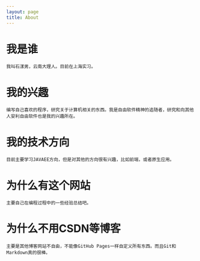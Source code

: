 ```yaml
---
layout: page
title: About
---
```


# 我是谁

	我叫石漾男，云南大理人。目前在上海实习。

# 我的兴趣

	编写自己喜欢的程序，研究关于计算机相关的东西。我是自由软件精神的追随者，研究和向其他人安利自由软件也是我的兴趣所在。

# 我的技术方向

	目前主要学习JAVAEE方向，但是对其他的方向很有兴趣，比如前端，或者原生应用。

# 为什么有这个网站

	主要自己在编程过程中的一些经验总结吧。

# 为什么不用CSDN等博客

	主要是其他博客网站不自由，不能像GitHub Pages一样自定义所有东西。而且Git和Markdown真的很棒。
